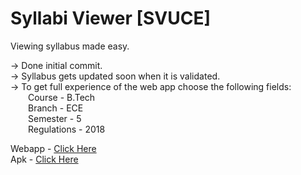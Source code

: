 # Syllabi Viewer [SVUCE]

Viewing syllabus made easy. 

-> Done initial commit.  
-> Syllabus gets updated soon when it is validated.  
-> To get full experience of the web app choose the following fields:  
  Course - B.Tech  
  Branch - ECE  
  Semester - 5  
  Regulations - 2018  
    
Webapp - [Click Here](https://dileepdodla.github.io/SyllabiViewer)  
Apk - [Click Here](https://drive.google.com/file/d/1lvnJn-CidFcqSBnTUNvRll3ChYROr5a2/view?usp=sharing)
